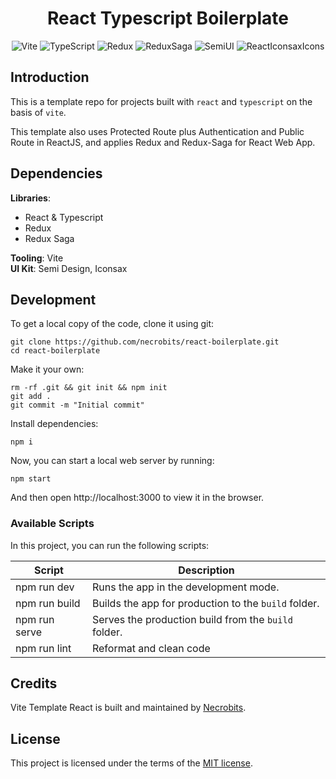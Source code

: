 <div align="center">

# React Typescript Boilerplate 

<p>

![Vite](https://img.shields.io/badge/-Vite%20^2.6.4-646cff?logo=vite&logoColor=white)
![TypeScript](https://img.shields.io/badge/-TypeScript%20^4.3.2-blue?logo=typescript&logoColor=white)
![Redux](https://img.shields.io/badge/-Redux%20^4.1.2-white?logo=redux&logoColor=646cff)
![ReduxSaga](https://img.shields.io/badge/-Redux%20Saga%20^1.1.3-yellowgreen?logo=reduxsaga&logoColor=white)
![SemiUI](https://img.shields.io/badge/-Semi%20UI%20^2.1.5-important?logo=semiui)
![ReactIconsaxIcons](https://img.shields.io/badge/-React%20Iconsax%20Icons%20^1.0.1-inactive?logo=iconsax)

</p>

</div>


## Introduction


This is a template repo for projects built with `react` and `typescript` on the basis of `vite`.

This template also uses Protected Route plus Authentication and Public Route in ReactJS, and applies Redux and Redux-Saga for React Web App.

## Dependencies
**Libraries**:
- React & Typescript
- Redux
- Redux Saga

**Tooling**: Vite  
**UI Kit**: Semi Design, Iconsax

## Development

To get a local copy of the code, clone it using git:

```
git clone https://github.com/necrobits/react-boilerplate.git
cd react-boilerplate
```

Make it your own:

```
rm -rf .git && git init && npm init
git add .
git commit -m "Initial commit"
```


Install dependencies:

```
npm i
```

Now, you can start a local web server by running:

```
npm start
```

And then open http://localhost:3000 to view it in the browser.

### Available Scripts

In this project, you can run the following scripts:

| Script        | Description                                          |
| ------------- |------------------------------------------------------|
| npm run dev   | Runs the app in the development mode.                |
| npm run build | Builds the app for production to the `build` folder. |
| npm run serve | Serves the production build from the `build` folder. |
| npm run lint  | Reformat and clean code                              |

## Credits

Vite Template React is built and maintained by [Necrobits](https://necrobits.github.io/).

## License

This project is licensed under the terms of the [MIT license](https://github.com/necrobits/react-boilerplate/blob/main/LICENSE).
